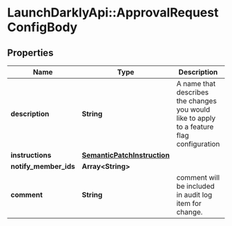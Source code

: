 # LaunchDarklyApi::ApprovalRequestConfigBody

## Properties
Name | Type | Description | Notes
------------ | ------------- | ------------- | -------------
**description** | **String** | A name that describes the changes you would like to apply to a feature flag configuration | 
**instructions** | [**SemanticPatchInstruction**](SemanticPatchInstruction.md) |  | 
**notify_member_ids** | **Array&lt;String&gt;** |  | 
**comment** | **String** | comment will be included in audit log item for change. | [optional] 


